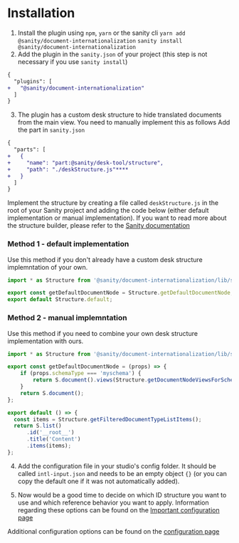 # Installation
1. Install the plugin using `npm`, `yarn` or the sanity cli
`yarn add @sanity/document-internationalization`
`sanity install @sanity/document-internationalization`
2. Add the plugin in the `sanity.json` of your project (this step is not necessary if you use `sanity install`)
```diff
{
  "plugins": [
+   "@sanity/document-internationalization"
  ]
}
```
3. The plugin has a custom desk structure to hide translated documents from the main view. You need to manually implement this as follows
Add the part in `sanity.json`
```diff
{
  "parts": [
+   {
+     "name": "part:@sanity/desk-tool/structure",
+     "path": "./deskStructure.js"****
+   }
  ]
}
```

Implement the structure by creating a file called `deskStructure.js` in the root of your Sanity project and adding the code below (either default implementation or manual implementation). If you want to read more about the structure builder, please refer to the [Sanity documentation](https://www.sanity.io/guides/getting-started-with-structure-builder)

### Method 1 - default implementation
Use this method if you don't already have a custom desk structure implemntation of your own.

```javascript
import * as Structure from '@sanity/document-internationalization/lib/structure';

export const getDefaultDocumentNode = Structure.getDefaultDocumentNode;
export default Structure.default;
```

### Method 2 - manual implemntation
Use this method if you need to combine your own desk structure implementation with ours.

```javascript
import * as Structure from '@sanity/document-internationalization/lib/structure';

export const getDefaultDocumentNode = (props) => {
    if (props.schemaType === 'myschema') {
        return S.document().views(Structure.getDocumentNodeViewsForSchemaType(props.schemaType));
    }
    return S.document();
};

export default () => {
  const items = Structure.getFilteredDocumentTypeListItems();
  return S.list()
      .id('__root__')
      .title('Content')
      .items(items);
};
```

4. Add the configuration file in your studio's config folder. It should be called `intl-input.json` and needs to be an empty object `{}` (or you can copy the default one if it was not automatically added).

5. Now would be a good time to decide on which ID structure you want to use and which reference behavior you want to apply. Information regarding these options can be found on the [Important configuration page](./important-configuration.md)

Additional configuration options can be found on the [configuration page](./general-configuration.md)